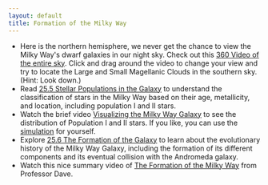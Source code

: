 ```yaml
---
layout: default
title: Formation of the Milky Way
---
```


- Here is the northern hemisphere, we never get the chance to view the Milky Way's dwarf galaxies in our night sky. Check out this [360 Video of the entire sky](https://youtu.be/8cXURHmtf3I?si=PoXP7MY9HTuwflF-). Click and drag around the video to change your view and try to locate the Large and Small Magellanic Clouds in the southern sky. (Hint: Look down.)
- Read [25.5 Stellar Populations in the Galaxy](https://openstax.org/books/astronomy-2e/pages/25-5-stellar-populations-in-the-galaxy) to understand the classification of stars in the Milky Way based on their age, metallicity, and location, including population I and II stars.
- Watch the brief video [Visualizing the Milky Way Galaxy](https://youtu.be/_cU5GrRy_BA) to see the distribution of Population I and II stars. If you like, you can use the [simulation](https://physics.unm.edu/Courses/Rand/applets/milkyway.html) for yourself. 
- Explore [25.6 The Formation of the Galaxy](https://openstax.org/books/astronomy-2e/pages/25-6-the-formation-of-the-galaxy) to learn about the evolutionary history of the Milky Way Galaxy, including the formation of its different components and its eventual collision with the Andromeda galaxy.
- Watch this nice summary video of [The Formation of the Milky Way](https://youtu.be/BcjmoEspoRI?si=NfCMaNFQOwg8AnDo) from Professor Dave.
